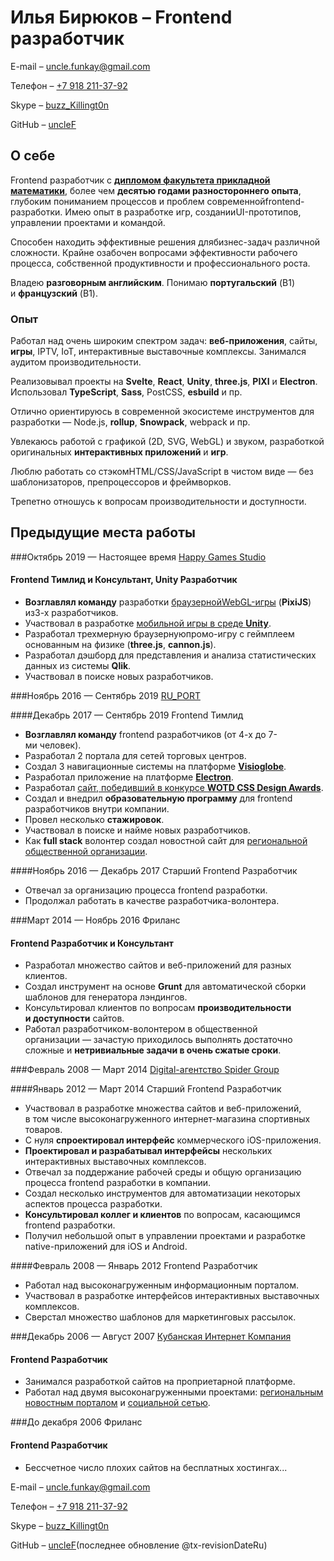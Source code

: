 # Илья Бирюков – Frontend разработчик

E-mail – [uncle.funkay@gmail.com](mailto:uncle.funkay@gmail.com?subject=Резюме)

Телефон – [+7 918 211-37-92](tel:+79182113792)

Skype – [buzz_Killingt0n](skype:buzz_Killingt0n?chat)

GitHub – [uncleF](https://github.com/uncleF)

## О себе

Frontend разработчик с **[дипломом факультета прикладной математики](http://www.kubsu.ru/en/)**, более чем **десятью годами разностороннего опыта**, глубоким пониманием процессов и проблем современнойfrontend-разработки. Имею опыт в разработке игр, созданииUI-прототипов, управлении проектами и командой.

Способен находить эффективные решения длябизнес-задач различной сложности. Крайне озабочен вопросами эффективности рабочего процесса, собственной продуктивности и профессионального роста.

Владею **разговорным английским**. Понимаю **португальский** (B1) и **французский** (B1).

### Опыт

Работал над очень широким спектром задач: **веб-приложения**, сайты, **игры**, IPTV, IoT, интерактивные выставочные комплексы. Занимался аудитом производительности.

Реализовывал проекты на **Svelte**, **React**, **Unity**, **three.js**, **PIXI** и **Electron**. Использовал **TypeScript**, **Sass**, PostCSS, **esbuild** и пр.

Отлично ориентируюсь в современной экосистеме инструментов для разработки — Node.js, **rollup**, **Snowpack**, webpack и пр.

Увлекаюсь работой с графикой (2D, SVG, WebGL) и звуком, разработкой оригинальных **интерактивных приложений** и **игр**.

Люблю работать со стэкомHTML/CSS/JavaScript в чистом виде — без шаблонизаторов, препроцессоров и фреймворков.

Трепетно отношусь к вопросам производительности и доступности.

## Предыдущие места работы

###Октябрь 2019 — Настоящее время [Happy Games Studio](https://hgstudio.ru/)

#### Frontend Тимлид и Консультант, Unity Разработчик

*   **Возглавлял команду** разработки [браузернойWebGL-игры](https://ok.ru/dachagame) (**PixiJS**) из3-х разработчиков.
*   Участвовал в разработке [мобильной игры в среде **Unity**](https://play.google.com/store/apps/details?id=com.happygames.ships).
*   Разработал трехмерную браузернуюпромо-игру с геймплеем основанным на физике (**three.js**, **cannon.js**).
*   Разработал дэшборд для представления и анализа статистических данных из системы **Qlik**.
*   Участвовал в поиске новых разработчиков.

###Ноябрь 2016 — Сентябрь 2019 [RU_PORT](http://ruport.ru/)

####Декабрь 2017 — Сентябрь 2019 Frontend Тимлид

*   **Возглавлял команду** frontend разработчиков (от 4-х до 7-ми человек).
*   Разработал 2 портала для сетей торговых центров.
*   Создал 3 навигационные системы на платформе **[Visioglobe](https://visioglobe.com/)**.
*   Разработал приложение на платформе **[Electron](https://electronjs.org/)**.
*   Разработал [сайт, победивший в конкурсе **WOTD CSS Design Awards**](https://wind-channel.com/en).
*   Создал и внедрил **образовательную программу** для frontend разработчиков внутри компании.
*   Провел несколько **стажировок**.
*   Участвовал в поиске и найме новых разработчиков.
*   Как **full stack** волонтер создал новостной сайт для [региональной общественной организации](http://libertariansouth.ru).

####Ноябрь 2016 — Декабрь 2017 Старший Frontend Разработчик

*   Отвечал за организацию процесса frontend разработки.
*   Продолжал работать в качестве разработчика-волонтера.

###Март 2014 — Ноябрь 2016 Фриланс

#### Frontend Разработчик и Консультант

*   Разработал множество сайтов и веб-приложений для разных клиентов.
*   Создал инструмент на основе **Grunt** для автоматической сборки шаблонов для генератора лэндингов.
*   Консультировал клиентов по вопросам **производительности и доступности** сайтов.
*   Работал разработчиком-волонтером в общественной организации — зачастую приходилось выполнять достаточно сложные и **нетривиальные задачи в очень сжатые сроки**.

###Февраль 2008 — Март 2014 [Digital-агентство Spider Group](http://spider.ru/)

####Январь 2012 — Март 2014 Старший Frontend Разработчик

*   Участвовал в разработке множества сайтов и веб-приложений, в том числе высоконагруженного интернет-магазина спортивных товаров.
*   С нуля **спроектировал интерфейс** коммерческого iOS-приложения.
*   **Проектировал и разрабатывал интерфейсы** нескольких интерактивных выставочных комплексов.
*   Отвечал за поддержание рабочей среды и общую организацию процесса frontend разработки в компании.
*   Создал несколько инструментов для автоматизации некоторых аспектов процесса разработки.
*   **Консультировал коллег и клиентов** по вопросам, касающимся frontend разработки.
*   Получил небольшой опыт в управлении проектами и разработке native-приложений для iOS и Android.

####Февраль 2008 — Январь 2012 Frontend Разработчик

*   Работал над высоконагруженным информационным порталом.
*   Участвовал в разработке интерфейсов интерактивных выставочных комплексов.
*   Сверстал множество шаблонов для маркетинговых рассылок.

###Декабрь 2006 — Август 2007 [Кубанская Интернет Компания](http://kubic.ru/)

#### Frontend Разработчик

*   Занимался разработкой сайтов на проприетарной платформе.
*   Работал над двумя высоконагруженными проектами: [региональным новостным порталом](https://www.yuga.ru/) и [социальной сетью](http://www.diary.ru/).

###До декабря 2006 Фриланс

#### Frontend Разработчик

*   Бессчетное число плохих сайтов на бесплатных хостингах...

E-mail – [uncle.funkay@gmail.com](mailto:uncle.funkay@gmail.com?subject=Резюме)

Телефон – [+7 918 211-37-92](tel:+79182113792)

Skype – [buzz_Killingt0n](skype:buzz_Killingt0n?chat)

GitHub – [uncleF](https://github.com/uncleF)(последнее обновление @tx-revisionDateRu)